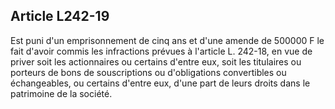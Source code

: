 Article L242-19
----
Est puni d'un emprisonnement de cinq ans et d'une amende de 500000 F le fait
d'avoir commis les infractions prévues à l'article L. 242-18, en vue de priver
soit les actionnaires ou certains d'entre eux, soit les titulaires ou porteurs
de bons de souscriptions ou d'obligations convertibles ou échangeables, ou
certains d'entre eux, d'une part de leurs droits dans le patrimoine de la
société.
